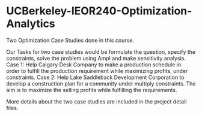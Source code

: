 # UCBerkeley-IEOR240-Optimization-Analytics
Two Optimization Case Studies done in this course.  

Our Tasks for two case studies would be formulate the question, specify the constraints, solve the problem using Ampl and make sensitivity analysis.
Case 1: Help Calgary Desk Company to make a production schedule in order to fulfill the production requirement while maximizing profits, under constraints.
Case 2: Help Lake Saddleback Development Corporation to develop a construction plan for a community under multiply constraints. The aim is to maximize the selling profits while fulfilling the requirements. 

More details about the two case studies are included in the project detail files. 
